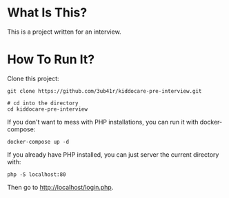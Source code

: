 # What Is This?

This is a project written for an interview.

# How To Run It?

Clone this project:

```
git clone https://github.com/3ub41r/kiddocare-pre-interview.git

# cd into the directory
cd kiddocare-pre-interview
```

If you don't want to mess with PHP installations, you can run it with docker-compose:

```
docker-compose up -d
```

If you already have PHP installed, you can just server the current directory with:

```
php -S localhost:80
```

Then go to <http://localhost/login.php>.
